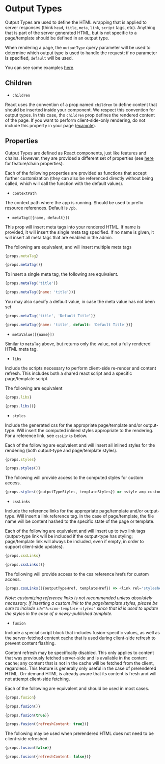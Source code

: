 # Output Types

Output Types are used to define the HTML wrapping that is applied to server responses (think `head`, `title`, `meta`, `link`, `script` tags, etc). Anything that is part of the server generated HTML, but is not specific to a page/template should be defined in an output type.

When rendering a page, the `outputType` query parameter will be used to determine which output type is used to handle the request; if no parameter is specified, `default` will be used.

You can see some examples [here](../../engine/bundle/components/output-types).

## Children

-   `children`

React uses the convention of a prop named `children` to define content that should be inserted inside your component. We respect this convention for output types. In this case, the `children` prop defines the rendered content of the page. If you want to perform client-side-only rendering, do not include this property in your page ([example](../../engine/bundle/components/output-types/spa.jsx)).

## Properties

Output Types are defined as React components, just like features and chains. However, they are provided a different set of properties (see [here](./components.md) for feature/chain properties).

Each of the following properties are provided as functions that accept further customization (they can also be referenced directly without being called, which will call the function with the default values).

-   `contextPath`

The context path where the app is running. Should be used to prefix resource references. Default is `/pb`.

-   `metaTag([{name, default}])`

This prop will insert meta tags into your rendered HTML. If name is provided, it will insert the single meta tag specified. If no name is given, it will insert all meta tags that are enabled in the admin.

The following are equivalent, and will insert multiple meta tags
```js
{props.metaTag}
```
```js
{props.metaTag()}
```

To insert a single meta tag, the following are equivalent.
```js
{props.metaTag('title')}
```
```js
{props.metaTag({name: 'title'})}
```

You may also specify a default value, in case the meta value has not been set
```js
{props.metaTag('title', 'Default Title')}
```
```js
{props.metaTag({name: 'title', default: 'Default Title'})}
```

-   `metaValue([{name}])`

Similar to `metaTag` above, but returns only the value, not a fully rendered HTML meta tag.

-   `libs`

Include the scripts necessary to perform client-side re-render and content refresh. This includes both a shared react script and a specific page/template script.

The following are equivalent
```js
{props.libs}
```
```js
{props.libs()}
```

-   `styles`

Include the generated css for the appropriate page/template and/or output-type. Will insert the computed inlined styles appropriate to the rendering. For a reference link, see `cssLinks` below.

Each of the following are equivalent and will insert all inlined styles for the rendering (both output-type and page/template styles).
```js
{props.styles}
```
```js
{props.styles()}
```

The following will provide access to the computed styles for custom access.
```js
{props.styles(({outputTypeStyles, templateStyles}) => <style amp-custom='true'>{outputTypeStyles}</style>)}
```

-   `cssLinks`

Include the reference links for the appropriate page/template and/or output-type. Will insert a link reference tag. In the case of page/template, the file name will be content hashed to the specific state of the page or template.

Each of the following are equivalent and will insert up to two link tags (output-type link will be included if the output-type has styling; page/template link will always be included, even if empty, in order to support client-side updates).
```js
{props.cssLinks}
```
```js
{props.cssLinks()}
```

The following will provide access to the css reference hrefs for custom access.
```js
{props.cssLinks(({outputTypeHref, templateHref}) => <link rel='stylesheet' type='text/css' href={outputTypeHref} />)}
```

_Note: customizing reference links is not recommended unless absolutely necessary. If inserting a custom link to the page/template styles, please be sure to include `id="fusion-template-styles"` since that id is used to update the styles in the case of a newly-published template._

-   `fusion`

Include a special script block that includes fusion-specific values, as well as the server-fetched content cache that is used during client-side refresh to prevent content flashing.

Content refresh may be specifically disabled. This only applies to content that was previously fetched server-side and is available in the content cache; any content that is not in the cache will be fetched from the client, regardless. This feature is generally only useful in the case of prerendered HTML. On-demand HTML is already aware that its content is fresh and will not attempt client-side fetching.

Each of the following are equivalent and should be used in most cases.
```js
{props.fusion}
```
```js
{props.fusion()}
```
```js
{props.fusion(true)}
```
```js
{props.fusion({refreshContent: true})}
```

The following may be used when prerendered HTML does not need to be client-side refreshed.
```js
{props.fusion(false)}
```
```js
{props.fusion({refreshContent: false})}
```
